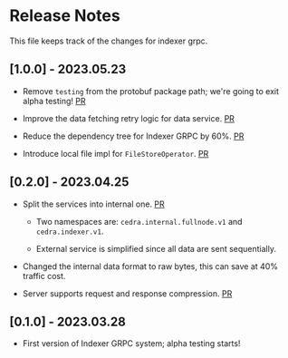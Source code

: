 # Release Notes

This file keeps track of the changes for indexer grpc.


## [1.0.0] - 2023.05.23

* Remove `testing` from the protobuf package path; we're going to exit alpha testing! [PR](https://github.com/cedra-labs/cedra-network/pull/8277)

* Improve the data fetching retry logic for data service. [PR](https://github.com/cedra-labs/cedra-network/pull/8169)

* Reduce the dependency tree for Indexer GRPC by 60%. [PR](https://github.com/cedra-labs/cedra-network/pull/8139)

* Introduce local file impl for `FileStoreOperator`. [PR](https://github.com/cedra-labs/cedra-network/pull/8117)

## [0.2.0] - 2023.04.25

* Split the services into internal one. [PR](https://github.com/cedra-labs/cedra-network/pull/7632)

  * Two namespaces are: `cedra.internal.fullnode.v1` and `cedra.indexer.v1`. 

  * External service is simplified since all data are sent sequentially.

* Changed the internal data format to raw bytes, this can save at 40% traffic cost. 

* Server supports request and response compression. [PR](https://github.com/cedra-labs/cedra-network/pull/7907)


## [0.1.0] - 2023.03.28

* First version of Indexer GRPC system; alpha testing starts! 
